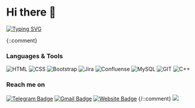 # Hi there 👋 
[![Typing SVG](https://readme-typing-svg.herokuapp.com?font=Secular+One&size=30&duration=6000&pause=100000&width=500&lines=I'm+Nastasya%2C+QA+engineer)](https://git.io/typing-svg)


{::comment}
### Languages & Tools
 ![HTML](https://img.shields.io/badge/-html-30b898?style=for-the-badge&logo=html5) ![CSS](https://img.shields.io/badge/-CSS-3056b8?style=for-the-badge&logo=css3) ![Bootstrap](https://img.shields.io/badge/-bootstrap-ad99ba?style=for-the-badge&logo=bootstrap) ![Jira](https://img.shields.io/badge/-Jira-808080?style=for-the-badge&logo=jira) ![Confluense](https://img.shields.io/badge/-Confluense-e3e3e3?style=for-the-badge&logo=confluense) ![MySQL](https://img.shields.io/badge/-MySQL-e3e3e3?style=for-the-badge&logo=mysql) ![GIT](https://img.shields.io/badge/-GIT-30b898?style=for-the-badge&logo=git) ![C++](https://img.shields.io/badge/-C++-3056b8?style=for-the-badge&logo=C%2b%2b) 


### Reach me on
[![Telegram Badge](https://img.shields.io/badge/-Telegram-1ca0f1?style=for-the-badge&logo=telegram&logoColor=white&link=https://t.me/rnastasyaa)](https://t.me/rnastasyaa) [![Gmail Badge](https://img.shields.io/badge/-Gmail-c14438?style=for-the-badge&logo=Gmail&logoColor=white&link=mailto:nastasyar21@gmail.com)](mailto:nastasyar21@gmail.com)  [![Website Badge](https://img.shields.io/badge/-Website-090909?style=for-the-badge&logo=Website&logoColor=white&link=https://rnastasya.github.io/personal-website/)](https://rnastasya.github.io)
{/::comment}
![](https://hit.yhype.me/github/profile?user_id=71014024)
